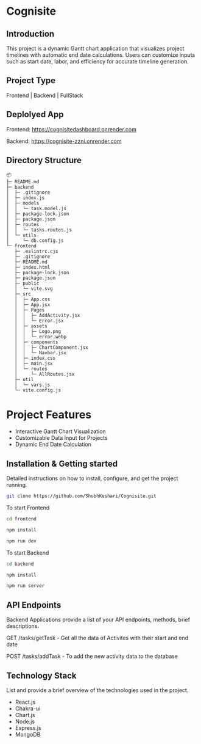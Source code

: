 # Cognisite

## Introduction

This project is a dynamic Gantt chart application that visualizes project timelines with automatic end date calculations. Users can customize inputs such as start date, labor, and efficiency for accurate timeline generation.

## Project Type

Frontend | Backend | FullStack

## Deplolyed App

Frontend: https://cognisitedashboard.onrender.com

Backend: https://cognisite-zzni.onrender.com

## Directory Structure

```
📦 
├─ README.md
├─ backend
│  ├─ .gitignore
│  ├─ index.js
│  ├─ models
│  │  └─ task.model.js
│  ├─ package-lock.json
│  ├─ package.json
│  ├─ routes
│  │  └─ tasks.routes.js
│  └─ utils
│     └─ db.config.js
└─ frontend
   ├─ .eslintrc.cjs
   ├─ .gitignore
   ├─ README.md
   ├─ index.html
   ├─ package-lock.json
   ├─ package.json
   ├─ public
   │  └─ vite.svg
   ├─ src
   │  ├─ App.css
   │  ├─ App.jsx
   │  ├─ Pages
   │  │  ├─ AddActivity.jsx
   │  │  └─ Error.jsx
   │  ├─ assets
   │  │  ├─ Logo.png
   │  │  └─ error.webp
   │  ├─ components
   │  │  ├─ ChartComponent.jsx
   │  │  └─ Navbar.jsx
   │  ├─ index.css
   │  ├─ main.jsx
   │  └─ routes
   │     └─ AllRoutes.jsx
   ├─ util
   │  └─ vars.js
   └─ vite.config.js
```

# Project Features

- Interactive Gantt Chart Visualization
- Customizable Data Input for Projects
- Dynamic End Date Calculation
  
## Installation & Getting started

Detailed instructions on how to install, configure, and get the project running.

```bash
git clone https://github.com/ShubhKeshari/Cognisite.git

```
To start Frontend

```bash
cd frontend

npm install

npm run dev

```
To start Backend

```bash
cd backend

npm install

npm run server
```

## API Endpoints

Backend Applications provide a list of your API endpoints, methods, brief descriptions.

<p>GET /tasks/getTask - Get all the data of Activites with their start and end date</p>
<p>POST /tasks/addTask - To add the new activity data to the database</p>

## Technology Stack

List and provide a brief overview of the technologies used in the project.

- React.js
- Chakra-ui
- Chart.js
- Node.js
- Express.js
- MongoDB
